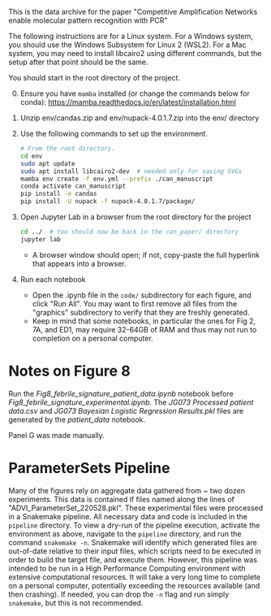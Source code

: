 This is the data archive for the paper "Competitive Amplification Networks enable molecular pattern recognition with PCR"

The following instructions are for a Linux system. For a Windows system, you should use the Windows Subsystem for Linux 2 (WSL2). For a Mac system, you may need to install libcairo2 using different commands, but the setup after that point should be the same.

You should start in the root directory of the project.

0. Ensure you have `mamba` installed (or change the commands below for conda): https://mamba.readthedocs.io/en/latest/installation.html
1. Unzip env/candas.zip and env/nupack-4.0.1.7.zip into the env/ directory
2. Use the following commands to set up the environment.
    ```bash
    # From the root directory.
    cd env
    sudo apt update
    sudo apt install libcairo2-dev  # needed only for saving SVGs
    mamba env create -f env.yml --prefix ./can_manuscript
    conda activate can_manuscript
    pip install -e candas
    pip install -U nupack -f nupack-4.0.1.7/package/
    ```
3. Open Jupyter Lab in a browser from the root directory for the project
    ```bash
    cd ../  # You should now be back in the can_paper/ directory
    jupyter lab
    ```

    * A browser window should open; if not, copy-paste the full hyperlink that appears into a browser.
    
4. Run each notebook
    * Open the .ipynb file in the `code/` subdirectory for each figure, and click "Run All". You may want to first remove all files from the "graphics" subdirectory to verify that they are freshly generated.
    * Keep in mind that some notebooks, in particular the ones for Fig 2, 7A, and ED1, may require 32-64GB of RAM and thus may not run to completion on a personal computer.

# Notes on Figure 8
Run the _Fig8_febrile_signature_patient_data.ipynb_ notebook before _Fig8_febrile_signature_experimental.ipynb_. The _JG073 Processed patient data.csv_ and _JG073 Bayesian Logistic Regression Results.pkl_ files are generated by the _patient_data_ notebook.

Panel G was made manually.

# ParameterSets Pipeline
Many of the figures rely on aggregate data gathered from ~ two dozen experiments. This data is contained if files named along the lines of "ADVI_ParameterSet_220528.pkl". These experimental files were processed in a Snakemake pipeline. All necessary data and code is included in the `pipeline` directory. To view a dry-run of the pipeline execution, activate the environment as above, navigate to the `pipeline` directory, and run the command `snakemake -n`. Snakemake will identify which generated files are out-of-date relative to their input files, which scripts need to be executed in order to build the target file, and execute them. However, this pipeline was intended to be run in a High Performance Computing environment with extensive computational resources. It will take a very long time to complete on a personal computer, potentially exceeding the resources available (and then crashing). If needed, you can drop the `-n` flag and run simply `snakemake`, but this is not recommended.
